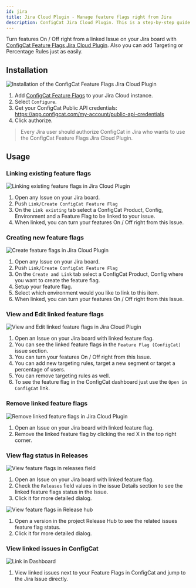 ```yaml
---
id: jira
title: Jira Cloud Plugin - Manage feature flags right from Jira
description: ConfigCat Jira Cloud Plugin. This is a step-by-step guide on how to connect and manage feature flags from Jira Cloud boards.
---
```


Turn features On / Off right from a linked Issue on your Jira board with <a href="https://marketplace.atlassian.com/1222421" target="_blank">ConfigCat Feature Flags Jira Cloud Plugin</a>. Also you can add Targeting or Percentage Rules just as easily.

## Installation

<img src="/docs/assets/jira/auth.gif" className="zoomable" alt="Installation of the ConfigCat Feature Flags Jira Cloud Plugin" />

1. Add <a href="https://marketplace.atlassian.com/1222421" target="_blank">ConfigCat Feature Flags</a> to your Jira Cloud instance.
2. Select `Configure`.
3. Get your ConfigCat Public API credentials: https://app.configcat.com/my-account/public-api-credentials
4. Click authorize.

> Every Jira user should authorize ConfigCat in Jira who wants to use the ConfigCat Feature Flags Jira Cloud Plugin.

## Usage

### Linking existing feature flags

<img src="/docs/assets/jira/link-existing.gif" className="zoomable" alt="Linking existing feature flags in Jira Cloud Plugin" />

1. Open any Issue on your Jira board.
2. Push `Link/Create ConfigCat Feature Flag`
3. On the `Link existing` tab select a ConfigCat Product, Config, Environment and a Feature Flag to be linked to your issue.
4. When linked, you can turn your features On / Off right from this Issue.

### Creating new feature flags

<img src="/docs/assets/jira/create-link.gif" className="zoomable" alt="Create feature flags in Jira Cloud Plugin" />

1. Open any Issue on your Jira board.
2. Push `Link/Create ConfigCat Feature Flag`
3. On the `Create and Link` tab select a ConfigCat Product, Config where you want to create the feature flag.
4. Setup your feature flag.
5. Select which environment would you like to link to this item.
6. When linked, you can turn your features On / Off right from this Issue.

### View and Edit linked feature flags

<img src="/docs/assets/jira/edit-ff.gif" className="zoomable" alt="View and Edit linked feature flags in Jira Cloud Plugin" />

1. Open an Issue on your Jira board with linked feature flag.
2. You can see the linked feature flags in the `Feature Flag (ConfigCat)` issue section.
3. You can turn your features On / Off right from this Issue.
4. You can add new targeting rules, target a new segment or target a percentage of users.
5. You can remove targeting rules as well.
6. To see the feature flag in the ConfigCat dashboard just use the `Open in ConfigCat` link.

### Remove linked feature flags

<img src="/docs/assets/jira/remove-ff.gif" className="zoomable" alt="Remove linked feature flags in Jira Cloud Plugin" />

1. Open an Issue on your Jira board with linked feature flag.
2. Remove the linked feature flag by clicking the red X in the top right corner.

### View flag status in Releases

<img src="/docs/assets/jira/release-field.gif" className="zoomable" alt="View feature flags in releases field" />

1. Open an Issue on your Jira board with linked feature flag.
2. Check the `Releases` field values in the issue Details section to see the linked feature flags status in the Issue.
3. Click it for more detailed dialog.

<img src="/docs/assets/jira/release-hub.gif" className="zoomable" alt="View feature flags in Release hub" />

1. Open a version in the project Release Hub to see the related issues feature flag status.
2. Click it for more detailed dialog.

### View linked issues in ConfigCat

<img src="/docs/assets/jira/open-from-dashboard.gif" className="zoomable" alt="Link in Dashboard" />

1. View linked issues next to your Feature Flags in ConfigCat and jump to the Jira Issue directly.
